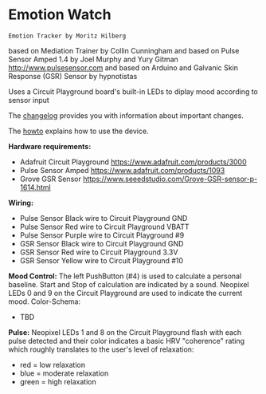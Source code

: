 # Emotion Watch
    Emotion Tracker by Moritz Hilberg

 based on Mediation Trainer by Collin Cunningham and
 based on Pulse Sensor Amped 1.4 by Joel Murphy and Yury Gitman http://www.pulsesensor.com and
 based on Arduino and Galvanic Skin Response (GSR) Sensor by hypnotistas

 Uses a Circuit Playground board's built-in LEDs to diplay mood according to sensor input
 
 The [changelog](doc/changelog.md) provides you with information about important changes.
 
 The [howto](doc/howto.md) explains how to use the device.
 
**Hardware requirements:**
 - Adafruit Circuit Playground https://www.adafruit.com/products/3000
 - Pulse Sensor Amped https://www.adafruit.com/products/1093
 - Grove GSR Sensor https://www.seeedstudio.com/Grove-GSR-sensor-p-1614.html

**Wiring:**
 - Pulse Sensor Black wire to Circuit Playground GND
 - Pulse Sensor Red wire to Circuit Playground VBATT
 - Pulse Sensor Purple wire to Circuit Playground #9
 - GSR Sensor Black wire to Circuit Playground GND
 - GSR Sensor Red wire to Circuit Playground 3.3V
 - GSR Sensor Yellow wire to Circuit Playground #10

**Mood Control:**
 The left PushButton (#4) is used to calculate a personal baseline. Start and Stop of calculation are indicated by a sound.
 Neopixel LEDs 0 and 9 on the Circuit Playground are used to indicate the current mood. Color-Schema:
 - TBD

**Pulse:** 
 Neopixel LEDs 1 and 8 on the Circuit Playground flash with each pulse detected and their color indicates a basic HRV "coherence" rating which roughly translates to the user's level of relaxation:
 - red = low relaxation
 - blue = moderate relaxation
 - green = high relaxation
 